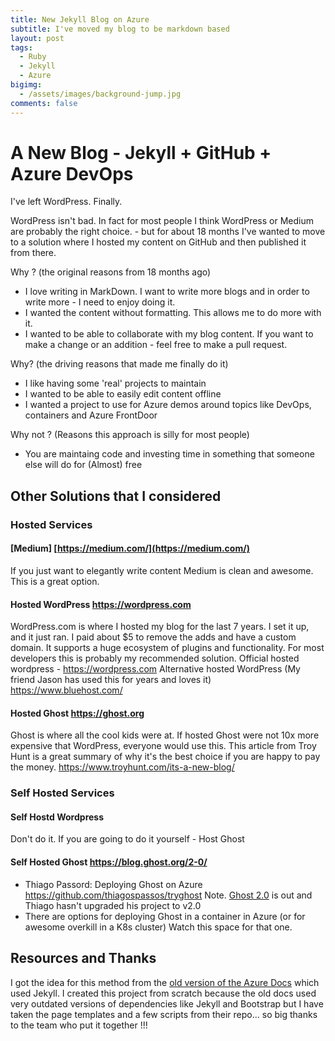 ```yaml
---
title: New Jekyll Blog on Azure
subtitle: I've moved my blog to be markdown based
layout: post
tags:
  - Ruby
  - Jekyll
  - Azure
bigimg:
  - /assets/images/background-jump.jpg
comments: false
---
```


# A New Blog - Jekyll + GitHub + Azure DevOps

I've left WordPress. Finally.

WordPress isn't bad. In fact for most people I think WordPress or Medium are probably the right choice. - but for about 18 months I've wanted to move to a solution where I hosted my content on GitHub and then published it from there.

Why ? (the original reasons from 18 months ago) 
- I love writing in MarkDown. I want to write more blogs and in order to write more - I need to enjoy doing it. 
- I wanted the content without formatting. This allows me to do more with it.
- I wanted to be able to collaborate with my blog content. If you want to make a change or an addition - feel free to make a pull request.

Why? (the driving reasons that made me finally do it)
- I like having some 'real' projects to maintain
- I wanted to be able to easily edit content offline
- I wanted a project to use for Azure demos around topics like DevOps, containers and Azure FrontDoor

Why not ? (Reasons this approach is silly for most people)
- You are maintaing code and investing time in something that someone else will do for (Almost) free
## Other Solutions that I considered 

### Hosted Services

#### [Medium] [https://medium.com/](https://medium.com/)
If you just want to elegantly write content Medium is clean and awesome.
This is a great option. 

#### Hosted WordPress https://wordpress.com 
WordPress.com is where I hosted my blog for the last 7 years.
I set it up, and it just ran. I paid about $5 to remove the adds and have a custom domain.
It supports a huge ecosystem of plugins and functionality.
For most developers this is probably my recommended solution.
Official hosted wordpress - https://wordpress.com 
Alternative hosted WordPress (My friend Jason has used this for years and loves it) https://www.bluehost.com/ 


#### Hosted Ghost https://ghost.org
Ghost is where all the cool kids were at.
If hosted Ghost were not 10x more expensive that WordPress, everyone would use this.
This article from Troy Hunt is a great summary of why it's the best choice if you are happy to pay the money.
https://www.troyhunt.com/its-a-new-blog/ 

### Self Hosted Services

#### Self Hostd Wordpress
Don't do it. 
If you are going to do it yourself - Host Ghost

#### Self Hosted Ghost https://blog.ghost.org/2-0/
- Thiago Passord: Deploying Ghost on Azure https://github.com/thiagospassos/tryghost
  Note. [Ghost 2.0](https://blog.ghost.org/2-0/) is out and Thiago hasn't upgraded his project to v2.0
- There are options for deploying Ghost in a container in Azure (or for awesome overkill in a K8s cluster)
   Watch this space for that one.


## Resources and Thanks
I got the idea for this method from the [old version of the Azure Docs](https://github.com/Azure/azure.github.io) which used Jekyll. I created this project from scratch because the old docs used very outdated versions of dependencies like Jekyll and Bootstrap but I have taken the page templates and a few scripts from their repo... so big thanks to the team who put it together !!! 

